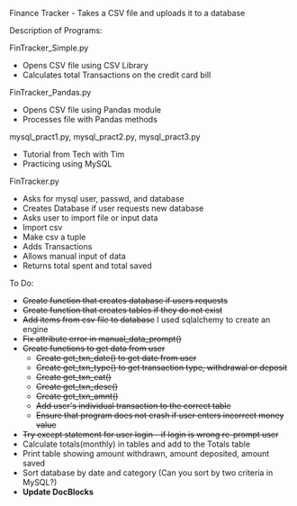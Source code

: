 Finance Tracker - Takes a CSV file and uploads it to a database

Description of Programs:

FinTracker_Simple.py
- Opens CSV file using CSV Library
- Calculates total Transactions on the credit card bill

FinTracker_Pandas.py
- Opens CSV file using Pandas module
- Processes file with Pandas methods

mysql_pract1.py, mysql_pract2.py, mysql_pract3.py
- Tutorial from Tech with Tim
- Practicing using MySQL

FinTracker.py
- Asks for mysql user, passwd, and database
- Creates Database if user requests new database
- Asks user to import file or input data
- Import csv
- Make csv a tuple
- Adds Transactions
- Allows manual input of data
- Returns total spent and total saved

To Do:
- ~~Create function that creates database if users requests~~
- ~~Create function that creates tables if they do not exist~~
- ~~Add items from csv file to database~~ I used sqlalchemy to create an engine
- ~~Fix attribute error in manual_data_prompt()~~
- ~~Create functions to get data from user~~
  - ~~Create get_txn_date() to get date from user~~
  - ~~Create get_txn_type() to get transaction type, withdrawal or deposit~~
  - ~~Create get_txn_cat()~~
  - ~~Create get_txn_desc()~~
  - ~~Create get_txn_amnt()~~
  - ~~Add user's individual transaction to the correct table~~
  - ~~Ensure that program does not crash if user enters incorrect money value~~
- ~~Try except statement for user login - if login is wrong re-prompt user~~
- Calculate totals(monthly) in tables and add to the Totals table
- Print table showing amount withdrawn, amount deposited, amount saved
- Sort database by date and category (Can you sort by two criteria in MySQL?)
- **Update DocBlocks**
